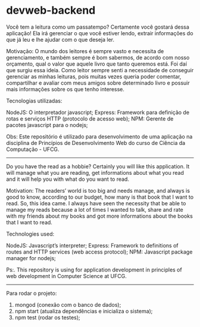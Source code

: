 # devweb-backend

Você tem a leitura como um passatempo? Certamente você gostará dessa aplicação! Ela irá gerenciar o que você estiver lendo, extrair informações do que já leu e lhe ajudar com o que deseja ler. 

Motivação: O mundo dos leitores é sempre vasto e necessita de gerenciamento, e também sempre é bom sabermos, de acordo com nosso orçamento, qual o valor que aquele livro que tanto queremos está. Foi daí que surgiu essa ideia. Como leitor sempre senti a necessidade de conseguir gerenciar as minhas leituras, pois muitas vezes queria poder comentar, compartilhar e avaliar com meus amigos sobre determinado livro e possuir mais informações sobre os que tenho interesse. 

Tecnologias utilizadas: 

  NodeJS: O interpretador javascript;
  Express: Framework para definição de rotas e serviços HTTP (protocolo de acesso web);
  NPM: Gerente de pacotes javascript para o nodejs;

Obs: Este repositório é utilizado para desenvolvimento de uma aplicação na disciplina de Princípios de Desenvolvimento Web do curso de Ciência da Computação - UFCG.

--------------------------------------------------------------------------------------------------------------------------------------

Do you have the read as a hobbie? Certainly you will like this application. It will manage what you are reading, get informations about what you read and it will help you with what do you want to read.

Motivation: The readers’ world is too big and needs manage, and always is good to know, according to our budget, how many is that book that I want to read. So, this idea came. I always have seen the necessity that be able to manage my reads because a lot of times I wanted to talk, share and rate with my friends about my books and got more informations about the books that I want to read.

Technologies used:
  
  NodeJS: Javascript’s interpreter;
  Express: Framework to definitions of routes and HTTP services (web access protocol);
  NPM:  Javascript package manager for nodejs;

Ps:. This repository is using for application development in principles of web development in Computer Science at UFCG.

--------------------------------------------------------------------------------------------------------------------------------------

Para rodar o projeto:

1) mongod (conexão com o banco de dados);
2) npm start (atualiza dependências e inicializa o sistema);
3) npm test (rodar os testes);
